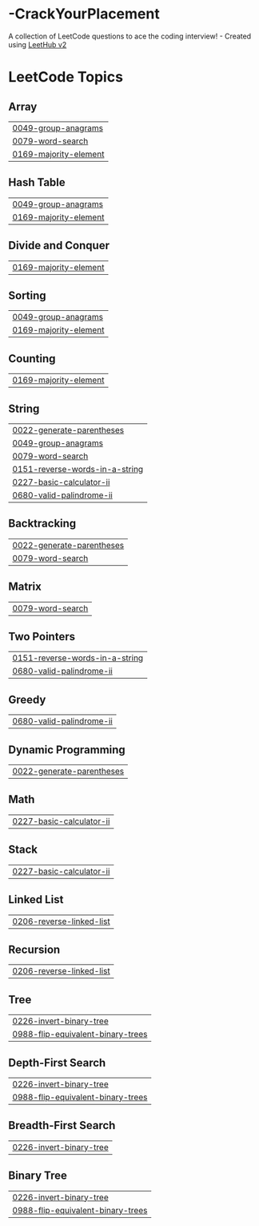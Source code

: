 # -CrackYourPlacement
A collection of LeetCode questions to ace the coding interview! - Created using [LeetHub v2](https://github.com/arunbhardwaj/LeetHub-2.0)

<!---LeetCode Topics Start-->
# LeetCode Topics
## Array
|  |
| ------- |
| [0049-group-anagrams](https://github.com/AkshitaAgarwal2/-CrackYourPlacement/tree/master/0049-group-anagrams) |
| [0079-word-search](https://github.com/AkshitaAgarwal2/-CrackYourPlacement/tree/master/0079-word-search) |
| [0169-majority-element](https://github.com/AkshitaAgarwal2/-CrackYourPlacement/tree/master/0169-majority-element) |
## Hash Table
|  |
| ------- |
| [0049-group-anagrams](https://github.com/AkshitaAgarwal2/-CrackYourPlacement/tree/master/0049-group-anagrams) |
| [0169-majority-element](https://github.com/AkshitaAgarwal2/-CrackYourPlacement/tree/master/0169-majority-element) |
## Divide and Conquer
|  |
| ------- |
| [0169-majority-element](https://github.com/AkshitaAgarwal2/-CrackYourPlacement/tree/master/0169-majority-element) |
## Sorting
|  |
| ------- |
| [0049-group-anagrams](https://github.com/AkshitaAgarwal2/-CrackYourPlacement/tree/master/0049-group-anagrams) |
| [0169-majority-element](https://github.com/AkshitaAgarwal2/-CrackYourPlacement/tree/master/0169-majority-element) |
## Counting
|  |
| ------- |
| [0169-majority-element](https://github.com/AkshitaAgarwal2/-CrackYourPlacement/tree/master/0169-majority-element) |
## String
|  |
| ------- |
| [0022-generate-parentheses](https://github.com/AkshitaAgarwal2/-CrackYourPlacement/tree/master/0022-generate-parentheses) |
| [0049-group-anagrams](https://github.com/AkshitaAgarwal2/-CrackYourPlacement/tree/master/0049-group-anagrams) |
| [0079-word-search](https://github.com/AkshitaAgarwal2/-CrackYourPlacement/tree/master/0079-word-search) |
| [0151-reverse-words-in-a-string](https://github.com/AkshitaAgarwal2/-CrackYourPlacement/tree/master/0151-reverse-words-in-a-string) |
| [0227-basic-calculator-ii](https://github.com/AkshitaAgarwal2/-CrackYourPlacement/tree/master/0227-basic-calculator-ii) |
| [0680-valid-palindrome-ii](https://github.com/AkshitaAgarwal2/-CrackYourPlacement/tree/master/0680-valid-palindrome-ii) |
## Backtracking
|  |
| ------- |
| [0022-generate-parentheses](https://github.com/AkshitaAgarwal2/-CrackYourPlacement/tree/master/0022-generate-parentheses) |
| [0079-word-search](https://github.com/AkshitaAgarwal2/-CrackYourPlacement/tree/master/0079-word-search) |
## Matrix
|  |
| ------- |
| [0079-word-search](https://github.com/AkshitaAgarwal2/-CrackYourPlacement/tree/master/0079-word-search) |
## Two Pointers
|  |
| ------- |
| [0151-reverse-words-in-a-string](https://github.com/AkshitaAgarwal2/-CrackYourPlacement/tree/master/0151-reverse-words-in-a-string) |
| [0680-valid-palindrome-ii](https://github.com/AkshitaAgarwal2/-CrackYourPlacement/tree/master/0680-valid-palindrome-ii) |
## Greedy
|  |
| ------- |
| [0680-valid-palindrome-ii](https://github.com/AkshitaAgarwal2/-CrackYourPlacement/tree/master/0680-valid-palindrome-ii) |
## Dynamic Programming
|  |
| ------- |
| [0022-generate-parentheses](https://github.com/AkshitaAgarwal2/-CrackYourPlacement/tree/master/0022-generate-parentheses) |
## Math
|  |
| ------- |
| [0227-basic-calculator-ii](https://github.com/AkshitaAgarwal2/-CrackYourPlacement/tree/master/0227-basic-calculator-ii) |
## Stack
|  |
| ------- |
| [0227-basic-calculator-ii](https://github.com/AkshitaAgarwal2/-CrackYourPlacement/tree/master/0227-basic-calculator-ii) |
## Linked List
|  |
| ------- |
| [0206-reverse-linked-list](https://github.com/AkshitaAgarwal2/-CrackYourPlacement/tree/master/0206-reverse-linked-list) |
## Recursion
|  |
| ------- |
| [0206-reverse-linked-list](https://github.com/AkshitaAgarwal2/-CrackYourPlacement/tree/master/0206-reverse-linked-list) |
## Tree
|  |
| ------- |
| [0226-invert-binary-tree](https://github.com/AkshitaAgarwal2/-CrackYourPlacement/tree/master/0226-invert-binary-tree) |
| [0988-flip-equivalent-binary-trees](https://github.com/AkshitaAgarwal2/-CrackYourPlacement/tree/master/0988-flip-equivalent-binary-trees) |
## Depth-First Search
|  |
| ------- |
| [0226-invert-binary-tree](https://github.com/AkshitaAgarwal2/-CrackYourPlacement/tree/master/0226-invert-binary-tree) |
| [0988-flip-equivalent-binary-trees](https://github.com/AkshitaAgarwal2/-CrackYourPlacement/tree/master/0988-flip-equivalent-binary-trees) |
## Breadth-First Search
|  |
| ------- |
| [0226-invert-binary-tree](https://github.com/AkshitaAgarwal2/-CrackYourPlacement/tree/master/0226-invert-binary-tree) |
## Binary Tree
|  |
| ------- |
| [0226-invert-binary-tree](https://github.com/AkshitaAgarwal2/-CrackYourPlacement/tree/master/0226-invert-binary-tree) |
| [0988-flip-equivalent-binary-trees](https://github.com/AkshitaAgarwal2/-CrackYourPlacement/tree/master/0988-flip-equivalent-binary-trees) |
<!---LeetCode Topics End-->